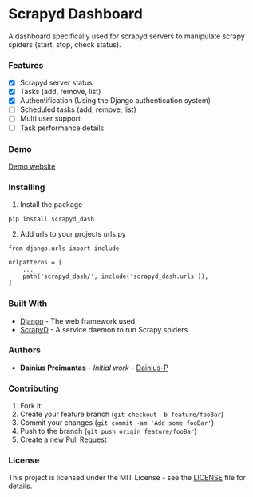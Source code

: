 # Scrapyd Dashboard

A dashboard specifically used for scrapyd servers to manipulate scrapy spiders (start, stop, check status).

### Features

- [x] Scrapyd server status
- [x] Tasks (add, remove, list)
- [x] Authentification (Using the Django authentication system)
- [ ] Scheduled tasks (add, remove, list)
- [ ] Multi user support
- [ ] Task performance details

### Demo

[Demo website](https://www.example.com)

### Installing

1. Install the package

```
pip install scrapyd_dash
```

2. Add urls to your projects urls.py

```
from django.urls import include

urlpatterns = [
    ...
    path('scrapyd_dash/', include('scrapyd_dash.urls')),
]

```


### Built With

* [Django](https://www.djangoproject.com/) - The web framework used
* [ScrapyD](https://github.com/scrapy/scrapyd) - A service daemon to run Scrapy spiders

### Authors

* **Dainius Preimantas** - *Initial work* - [Dainius-P](https://github.com/Dainius-P)

### Contributing

1. Fork it
2. Create your feature branch (```git checkout -b feature/fooBar```)
3. Commit your changes (```git commit -am 'Add some fooBar'```)
4. Push to the branch (```git push origin feature/fooBar```)
5. Create a new Pull Request


### License

This project is licensed under the MIT License - see the [LICENSE](LICENSE) file for details.